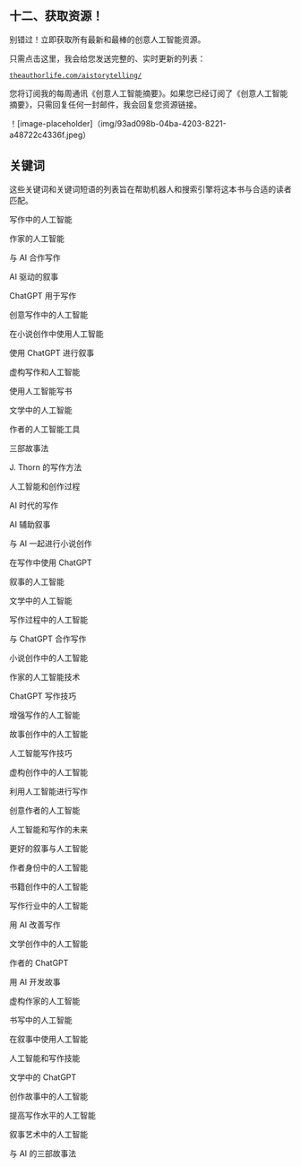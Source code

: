 ## 十二、获取资源！

别错过！立即获取所有最新和最棒的创意人工智能资源。

只需点击这里，我会给您发送完整的、实时更新的列表：

[`theauthorlife.com/aistorytelling/`](https://theauthorlife.com/aistorytelling/)

您将订阅我的每周通讯《创意人工智能摘要》。如果您已经订阅了《创意人工智能摘要》，只需回复任何一封邮件，我会回复您资源链接。

！[image-placeholder]（img/93ad098b-04ba-4203-8221-a48722c4336f.jpeg）

## 关键词

这些关键词和关键词短语的列表旨在帮助机器人和搜索引擎将这本书与合适的读者匹配。

写作中的人工智能

作家的人工智能

与 AI 合作写作

AI 驱动的叙事

ChatGPT 用于写作

创意写作中的人工智能

在小说创作中使用人工智能

使用 ChatGPT 进行叙事

虚构写作和人工智能

使用人工智能写书

文学中的人工智能

作者的人工智能工具

三部故事法

J. Thorn 的写作方法

人工智能和创作过程

AI 时代的写作

AI 辅助叙事

与 AI 一起进行小说创作

在写作中使用 ChatGPT

叙事的人工智能

文学中的人工智能

写作过程中的人工智能

与 ChatGPT 合作写作

小说创作中的人工智能

作家的人工智能技术

ChatGPT 写作技巧

增强写作的人工智能

故事创作中的人工智能

人工智能写作技巧

虚构创作中的人工智能

利用人工智能进行写作

创意作者的人工智能

人工智能和写作的未来

更好的叙事与人工智能

作者身份中的人工智能

书籍创作中的人工智能

写作行业中的人工智能

用 AI 改善写作

文学创作中的人工智能

作者的 ChatGPT

用 AI 开发故事

虚构作家的人工智能

书写中的人工智能

在叙事中使用人工智能

人工智能和写作技能

文学中的 ChatGPT

创作故事中的人工智能

提高写作水平的人工智能

叙事艺术中的人工智能

与 AI 的三部故事法
